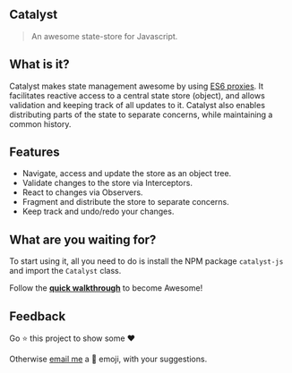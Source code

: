 ## Catalyst

> An awesome state-store for Javascript.

## What is it?

Catalyst makes state management awesome by using [ES6 proxies](https://developer.mozilla.org/en-US/docs/Web/JavaScript/Reference/Global_Objects/Proxy). It facilitates reactive access to a central state store (object), and allows validation and keeping track of all updates to it. Catalyst also enables distributing parts of the state to separate concerns, while maintaining a common history.

## Features

- Navigate, access and update the store as an object tree.
- Validate changes to the store via Interceptors.
- React to changes via Observers.
- Fragment and distribute the store to separate concerns.
- Keep track and undo/redo your changes.

## What are you waiting for?

To start using it, all you need to do is install the NPM package `catalyst-js` and import the `Catalyst` class.

Follow the [**quick walkthrough**](https://badguppy.github.io/catalyst-js/) to become Awesome!

## Feedback

Go :star: this project to show some :heart:

Otherwise [email me](mailto:badguppy@hotmail.com) a :poop: emoji, with your suggestions.

